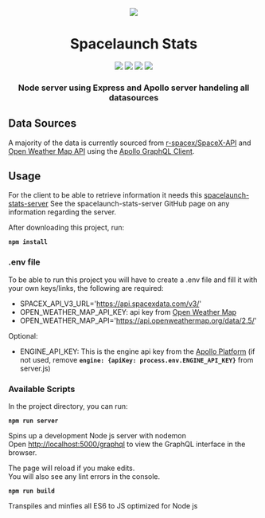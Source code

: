 <p align="center"><img src="https://3c1703fe8d.site.internapcdn.net/newman/gfx/news/2018/2-thespacexfal.jpg"></p>

<h1 align="center">Spacelaunch Stats</h1>

<p align="center">
<a href="https://github.com/vaneker/spacelaunch-stats-server/releases"><img src="https://img.shields.io/badge/version-0.1.0-brightgreen.svg"></a>
<a href="https://nodejs.org/"><img src="https://img.shields.io/badge/runtime-Node-green.svg"></a>
<a href="https://graphql.org/"><img src="https://img.shields.io/badge/interface-GraphQL-orange.svg"></a>
<a href="https://github.com/vaneker/spacelaunch-stats-server/blob/master/LICENSE"><img src="https://img.shields.io/badge/license-MIT-red.svg"></a>

</p>

<h3 align="center">Node server using Express and Apollo server handeling all datasources</h3>

## Data Sources

A majority of the data is currently sourced from [r-spacex/SpaceX-API](https://github.com/r-spacex/SpaceX-API) and [Open Weather Map API](https://openweathermap.org) using the [Apollo GraphQL Client](https://www.apollographql.com/).

## Usage

For the client to be able to retrieve information it needs this [spacelaunch-stats-server](https://github.com/vaneker/spacelaunch-stats-server) See the spacelaunch-stats-server GitHub page on any information regarding the server.

After downloading this project, run:

**`npm install`**

### .env file
To be able to run this project you will have to create a .env file and fill it with your own keys/links, the following are required:
- SPACEX_API_V3_URL='https://api.spacexdata.com/v3/'
- OPEN_WEATHER_MAP_API_KEY: api key from [Open Weather Map](https://openweathermap.org/)
- OPEN_WEATHER_MAP_API='https://api.openweathermap.org/data/2.5/'

Optional:
- ENGINE_API_KEY: This is the engine api key from the [Apollo Platform](https://engine.apollographql.com/) (if not used, remove **`engine: {apiKey: process.env.ENGINE_API_KEY}`** from server.js)

### Available Scripts

In the project directory, you can run:

**`npm run server`**

Spins up a development Node js server with nodemon<br>
Open [http://localhost:5000/graphql](http://localhost:5000/graphql) to view the GraphQL interface in the browser.

The page will reload if you make edits.<br>
You will also see any lint errors in the console.

**`npm run build`**

Transpiles and minfies all ES6 to JS optimized for Node js
